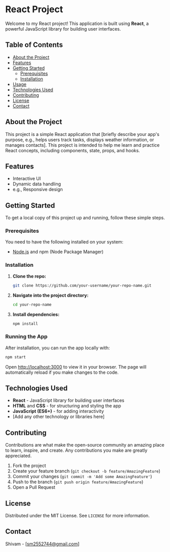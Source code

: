 
# React Project

Welcome to my React project! This application is built using **React**, a powerful JavaScript library for building user interfaces.

## Table of Contents
- [About the Project](#about-the-project)
- [Features](#features)
- [Getting Started](#getting-started)
  - [Prerequisites](#prerequisites)
  - [Installation](#installation)
- [Usage](#usage)
- [Technologies Used](#technologies-used)
- [Contributing](#contributing)
- [License](#license)
- [Contact](#contact)

## About the Project

This project is a simple React application that [briefly describe your app's purpose, e.g., helps users track tasks, displays weather information, or manages contacts]. This project is intended to help me learn and practice React concepts, including components, state, props, and hooks.

## Features

- Interactive UI
- Dynamic data handling
- e.g., Responsive design

## Getting Started

To get a local copy of this project up and running, follow these simple steps.

### Prerequisites

You need to have the following installed on your system:
- [Node.js](https://nodejs.org/) and npm (Node Package Manager)

### Installation

1. **Clone the repo:**
   ```bash
   git clone https://github.com/your-username/your-repo-name.git
   ```
2. **Navigate into the project directory:**
   ```bash
   cd your-repo-name
   ```
3. **Install dependencies:**
   ```bash
   npm install
   ```

### Running the App

After installation, you can run the app locally with:
```bash
npm start
```

Open [http://localhost:3000](http://localhost:3000) to view it in your browser. The page will automatically reload if you make changes to the code.

## Technologies Used

- **React** - JavaScript library for building user interfaces
- **HTML** and **CSS** - for structuring and styling the app
- **JavaScript (ES6+)** - for adding interactivity
- [Add any other technology or libraries here]

## Contributing

Contributions are what make the open-source community an amazing place to learn, inspire, and create. Any contributions you make are greatly appreciated.

1. Fork the project
2. Create your feature branch (`git checkout -b feature/AmazingFeature`)
3. Commit your changes (`git commit -m 'Add some AmazingFeature'`)
4. Push to the branch (`git push origin feature/AmazingFeature`)
5. Open a Pull Request

## License

Distributed under the MIT License. See `LICENSE` for more information.

## Contact

Shivam - [sm2552744@gmail.com]
